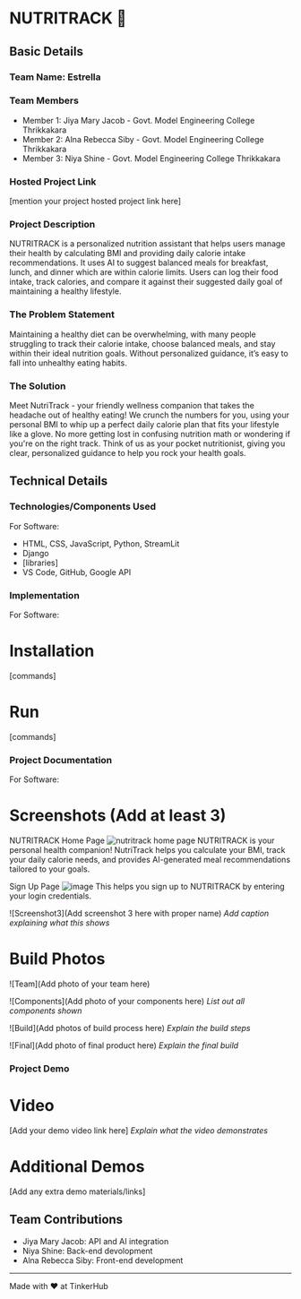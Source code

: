 # NUTRITRACK 🎯


## Basic Details
### Team Name: Estrella


### Team Members
- Member 1: Jiya Mary Jacob - Govt. Model Engineering College Thrikkakara
- Member 2: Alna Rebecca Siby - Govt. Model Engineering College Thrikkakara
- Member 3: Niya Shine - Govt. Model Engineering College Thrikkakara

### Hosted Project Link
[mention your project hosted project link here]

### Project Description
NUTRITRACK is a personalized nutrition assistant that helps users manage their health by calculating BMI and providing daily calorie intake recommendations.
It uses AI to suggest balanced meals for breakfast, lunch, and dinner which are within calorie limits. Users can log their food intake, track calories, and compare it 
against their suggested daily goal of maintaining a healthy lifestyle.

### The Problem Statement
Maintaining a healthy diet can be overwhelming, with many people struggling to track their calorie intake, choose balanced meals, and stay within their ideal nutrition goals. Without personalized guidance, it’s easy to fall into unhealthy eating habits.

### The Solution
Meet NutriTrack - your friendly wellness companion that takes the headache out of healthy eating! We crunch the numbers for you, using your personal BMI to whip up a perfect daily calorie plan that fits your lifestyle like a glove. No more getting lost in confusing nutrition math or wondering if you're on the right track. Think of us as your pocket nutritionist, giving you clear, personalized guidance to help you rock your health goals. 

## Technical Details
### Technologies/Components Used
For Software:
- HTML, CSS, JavaScript, Python, StreamLit
- Django
- [libraries]
- VS Code, GitHub, Google API

### Implementation
For Software:
# Installation
[commands]

# Run
[commands]

### Project Documentation
For Software:

# Screenshots (Add at least 3)
NUTRITRACK Home Page
![nutritrack home page](https://github.com/user-attachments/assets/c320b13b-fccf-475c-bf89-c51887fc405e)
NUTRITRACK is your personal health companion! NutriTrack helps you calculate your BMI, track your daily calorie needs, and provides AI-generated meal recommendations tailored to your goals. 

Sign Up Page 
![image](https://github.com/user-attachments/assets/68f09299-d211-409f-8017-ea9470c03a36)
This helps you sign up to NUTRITRACK by entering your login credentials.

![Screenshot3](Add screenshot 3 here with proper name)
*Add caption explaining what this shows*


# Build Photos
![Team](Add photo of your team here)


![Components](Add photo of your components here)
*List out all components shown*

![Build](Add photos of build process here)
*Explain the build steps*

![Final](Add photo of final product here)
*Explain the final build*

### Project Demo
# Video
[Add your demo video link here]
*Explain what the video demonstrates*

# Additional Demos
[Add any extra demo materials/links]

## Team Contributions
- Jiya Mary Jacob: API and AI integration
- Niya Shine: Back-end devolopment
- Alna Rebecca Siby: Front-end development 
---
Made with ❤️ at TinkerHub

